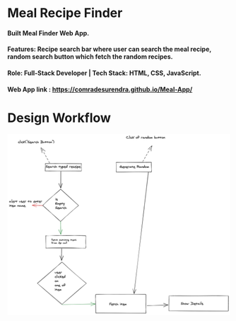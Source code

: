 # Meal Recipe Finder
#### Built Meal Finder Web App.
#### Features: Recipe search bar where user can search the meal recipe,  random search button which fetch the random recipes.
#### Role: Full-Stack Developer | Tech Stack: HTML, CSS, JavaScript.
#### Web App link : https://comradesurendra.github.io/Meal-App/
# Design Workflow 
![](mealApp.png)
